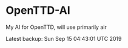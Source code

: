 # OpenTTD-AI
My AI for OpenTTD, will use primarily air

Latest backup: Sun Sep 15 04:43:01 UTC 2019
